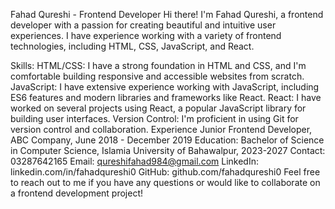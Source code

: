 Fahad Qureshi - Frontend Developer
Hi there! I'm Fahad Qureshi, a frontend developer with a passion for creating beautiful and intuitive user experiences. I have experience working with a variety of frontend technologies, including HTML, CSS, JavaScript, and React.

Skills:
HTML/CSS: I have a strong foundation in HTML and CSS, and I'm comfortable building responsive and accessible websites from scratch.
JavaScript: I have extensive experience working with JavaScript, including ES6 features and modern libraries and frameworks like React.
React: I have worked on several projects using React, a popular JavaScript library for building user interfaces.
Version Control: I'm proficient in using Git for version control and collaboration.
Experience
Junior Frontend Developer, ABC Company, June 2018 - December 2019
Education:
Bachelor of Science in Computer Science, Islamia University of Bahawalpur, 2023-2027
Contact: 03287642165
Email: qureshifahad984@gmail.com
LinkedIn: linkedin.com/in/fahadqureshi0
GitHub: github.com/fahadqureshi0
Feel free to reach out to me if you have any questions or would like to collaborate on a frontend development project!  

